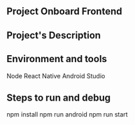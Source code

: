 ## Project Onboard Frontend

## Project's Description

## Environment and tools
Node
React Native
Android Studio

## Steps to run and debug
npm install
npm run android
npm run start
